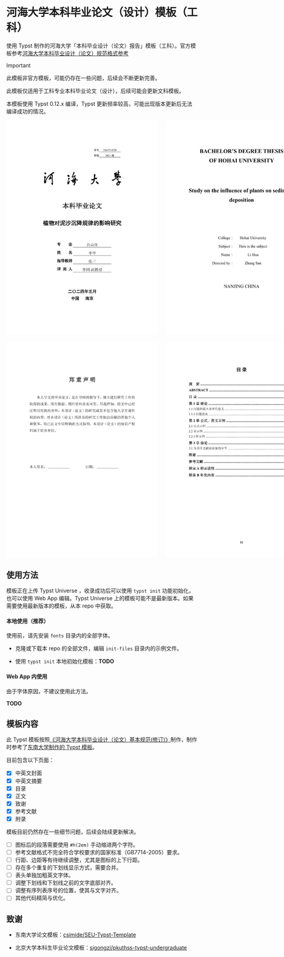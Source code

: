 # 河海大学本科毕业论文（设计）模板（工科）

使用 Typst 制作的河海大学「本科毕业设计（论文）报告」模板（工科）。官方模板参考[河海大学本科毕业设计（论文）规范格式参考](https://bylw.hhu.edu.cn/UpLoadFile/83cd5f1169974a0db06d865c7ee11af4.pdf)

> [!IMPORTANT]
>
> 此模板非官方模板，可能仍存在一些问题，后续会不断更新完善。
>
> 此模板仅适用于工科专业本科毕业论文（设计），后续可能会更新文科模板。
>
> 本模板使用 Typst 0.12.x 编译，Typst 更新频率较高，可能出现版本更新后无法编译成功的情况。

<div style="display:flex; flex-direction:column; gap: 20px;">
  <div style="display:flex; gap: 20px;">
    <img src="./demo_images/title-zh.png" width="400"/>
    <img src="./demo_images/title-en.png" width="400"/>
  </div>
  <div style="display:flex; gap: 20px;">
    <img src="./demo_images/statement.png" width="400"/>
    <img src="./demo_images/outline.png" width="400"/>
  </div>
</div>

## 使用方法

模板正在上传 Typst Universe ，收录成功后可以使用 `typst init` 功能初始化，也可以使用 Web App 编辑。Typst Universe 上的模板可能不是最新版本。如果需要使用最新版本的模板，从本 repo 中获取。

#### 本地使用（推荐）

使用前，请先安装 `fonts` 目录内的全部字体。

- 克隆或下载本 repo 的全部文件，编辑 `init-files` 目录内的示例文件。

- 使用 `typst init` 本地初始化模板：**TODO**

#### Web App 内使用

由于字体原因，不建议使用此方法。

**TODO**

## 模板内容

此 Typst 模板按照[《河海大学本科毕业设计（论文）基本规范(修订)》](https://bylw.hhu.edu.cn/UpLoadFile/83cd5f1169974a0db06d865c7ee11af4.pdf)制作，制作时参考了[东南大学制作的 Typst 模板](https://github.com/csimide/SEU-Typst-Template)。

目前包含以下页面：

- [x] 中英文封面
- [x] 中英文摘要
- [x] 目录
- [x] 正文
- [x] 致谢
- [x] 参考文献
- [x] 附录

模板目前仍然存在一些细节问题，后续会陆续更新解决。

- [ ] 图标后的段落需要使用 `#h(2em)` 手动缩进两个字符。
- [ ] 参考文献格式不完全符合学校要求的国家标准（GB7714-2005）要求。
- [ ] 行距、边距等有待继续调整，尤其是图标的上下行距。
- [ ] 存在多个重复的下划线显示方式，需要合并。
- [ ] 表头单独加粗英文字体。
- [ ] 调整下划线和下划线之前的文字底部对齐。
- [ ] 调整有序列表序号的位置，使其与文字对齐。
- [ ] 其他代码精简与优化。

## 致谢

- 东南大学论文模板：[csimide/SEU-Typst-Template](https://github.com/csimide/SEU-Typst-Template)

- 北京大学本科生毕业论文模板：[sigongzi/pkuthss-typst-undergraduate](https://github.com/sigongzi/pkuthss-typst-undergraduate)
